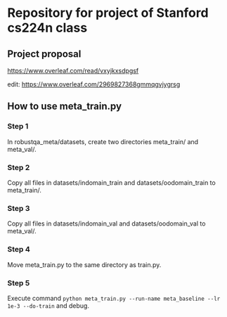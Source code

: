 # Repository for project of Stanford cs224n class
## Project proposal
https://www.overleaf.com/read/vxyjkxsdpgsf

edit: https://www.overleaf.com/2969827368gmmqgvjygrsg

## How to use meta_train.py

### Step 1
In robustqa_meta/datasets, create two directories meta_train/ and meta_val/.

### Step 2
Copy all files in datasets/indomain_train and datasets/oodomain_train to meta_train/.

### Step 3
Copy all files in datasets/indomain_val and datasets/oodomain_val to meta_val/.

### Step 4
Move meta_train.py to the same directory as train.py.

### Step 5
Execute command `python meta_train.py --run-name meta_baseline --lr 1e-3 --do-train` and debug.
